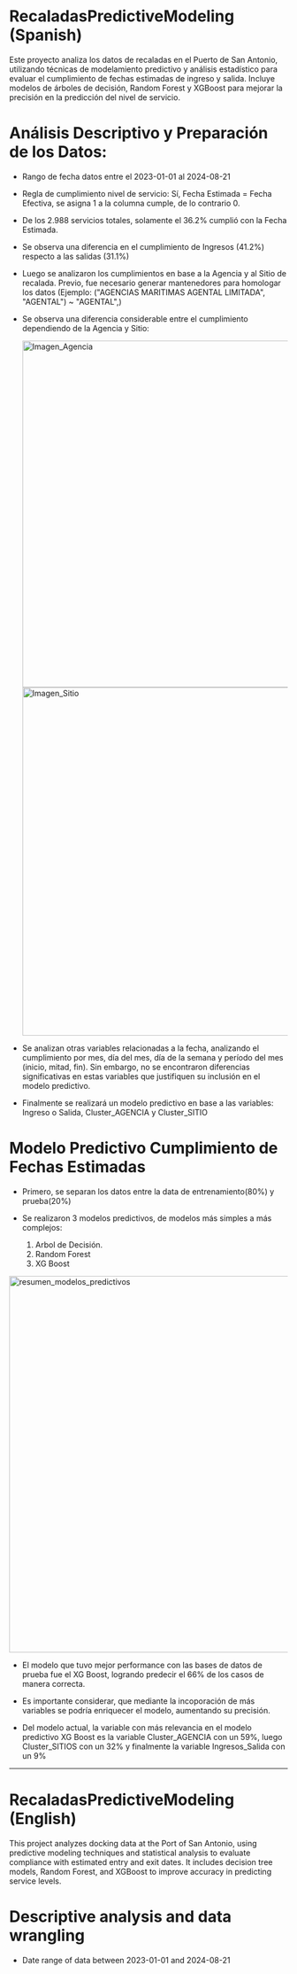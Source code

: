 # RecaladasPredictiveModeling (Spanish)
Este proyecto analiza los datos de recaladas en el Puerto de San Antonio, utilizando técnicas de modelamiento predictivo y análisis estadístico para evaluar el cumplimiento de fechas estimadas de ingreso y salida. Incluye modelos de árboles de decisión, Random Forest y XGBoost para mejorar la precisión en la predicción del nivel de servicio.

# Análisis Descriptivo y Preparación de los Datos:
- Rango de fecha datos entre el 2023-01-01 al 2024-08-21

- Regla de cumplimiento nivel de servicio: Sí, Fecha Estimada = Fecha Efectiva, se asigna 1 a la columna cumple, de lo contrario 0.

- De los 2.988 servicios totales, solamente el 36.2% cumplió con la Fecha Estimada.

- Se observa una diferencia en el cumplimiento de Ingresos (41.2%) respecto a las salidas (31.1%)

- Luego se analizaron los cumplimientos en base a la Agencia y al Sitio de recalada. Previo, fue necesario generar mantenedores para homologar los datos (Ejemplo: ("AGENCIAS MARITIMAS AGENTAL LIMITADA", "AGENTAL") ~ "AGENTAL",)

- Se observa una diferencia considerable entre el cumplimiento dependiendo de la Agencia y Sitio:

  <img width="626" alt="Imagen_Agencia" src="https://github.com/user-attachments/assets/91984483-0826-4759-bb23-7a7f656516a7">

  <img width="629" alt="Imagen_Sitio" src="https://github.com/user-attachments/assets/7d98c61e-3d0b-49dd-89c2-95cad6d1aab9">

- Se analizan otras variables relacionadas a la fecha, analizando el cumplimiento por mes, día del mes, día de la semana y período del mes (inicio, mitad, fin). Sin embargo, no se encontraron diferencias significativas en estas variables que justifiquen su inclusión en el modelo predictivo.

- Finalmente se realizará un modelo predictivo en base a las variables: Ingreso o Salida, Cluster_AGENCIA y Cluster_SITIO

# Modelo Predictivo Cumplimiento de Fechas Estimadas

- Primero, se separan los datos entre la data de entrenamiento(80%) y prueba(20%)

- Se realizaron 3 modelos predictivos, de modelos más simples a más complejos:
  1. Arbol de Decisión.
  2. Random Forest
  3. XG Boost

<img width="680" alt="resumen_modelos_predictivos" src="https://github.com/user-attachments/assets/c2e52b64-829b-4a3f-befe-f21370428721">

- El modelo que tuvo mejor performance con las bases de datos de prueba fue el XG Boost, logrando predecir el 66% de los casos de manera correcta.

- Es importante considerar, que mediante la incoporación de más variables se podría enriquecer el modelo, aumentando su precisión.

- Del modelo actual, la variable con más relevancia en el modelo predictivo XG Boost es la variable Cluster_AGENCIA con un 59%, luego Cluster_SITIOS con un 32% y finalmente la variable Ingresos_Salida con un 9%

_________________________________________________________________________________________________________________________________

# RecaladasPredictiveModeling (English)
This project analyzes docking data at the Port of San Antonio, using predictive modeling techniques and statistical analysis to evaluate compliance with estimated entry and exit dates. It includes decision tree models, Random Forest, and XGBoost to improve accuracy in predicting service levels.

# Descriptive analysis and data wrangling 
- Date range of data between 2023-01-01 and 2024-08-21




